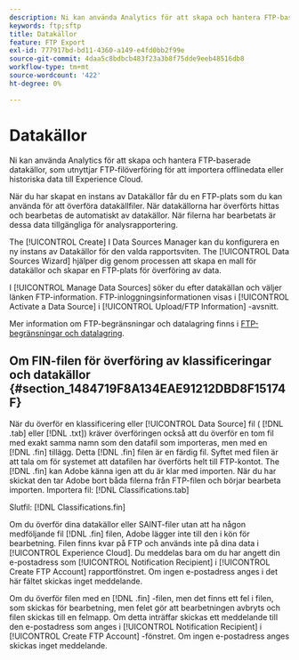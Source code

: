 ```yaml
---
description: Ni kan använda Analytics för att skapa och hantera FTP-baserade datakällor, som utnyttjar FTP-filöverföring för att importera offlinedata eller historiska data till Experience Cloud.
keywords: ftp;sftp
title: Datakällor
feature: FTP Export
exl-id: 777917bd-bd11-4360-a149-e4fd0bb2f99e
source-git-commit: 4daa5c8bdbcb483f23a3b8f75dde9eeb48516db8
workflow-type: tm+mt
source-wordcount: '422'
ht-degree: 0%

---
```


# Datakällor

Ni kan använda Analytics för att skapa och hantera FTP-baserade datakällor, som utnyttjar FTP-filöverföring för att importera offlinedata eller historiska data till Experience Cloud.

När du har skapat en instans av Datakällor får du en FTP-plats som du kan använda för att överföra datakällfiler. När datakällorna har överförts hittas och bearbetas de automatiskt av datakällor. När filerna har bearbetats är dessa data tillgängliga för analysrapportering.

The [!UICONTROL Create] I Data Sources Manager kan du konfigurera en ny instans av Datakällor för den valda rapportsviten. The [!UICONTROL Data Sources Wizard] hjälper dig genom processen att skapa en mall för datakällor och skapar en FTP-plats för överföring av data.

I [!UICONTROL Manage Data Sources] söker du efter datakällan och väljer länken FTP-information. FTP-inloggningsinformationen visas i [!UICONTROL Activate a Data Source] i [!UICONTROL Upload/FTP Information] -avsnitt.

Mer information om FTP-begränsningar och datalagring finns i [FTP-begränsningar och datalagring](/help/export/ftp-and-sftp/ftp-limits.md).

## Om FIN-filen för överföring av klassificeringar och datakällor {#section_1484719F8A134EAE91212DBD8F15174F}

När du överför en klassificering eller [!UICONTROL Data Source] fil ( [!DNL .tab] eller [!DNL .txt]) kräver överföringen också att du överför en tom fil med exakt samma namn som den datafil som importeras, men med en [!DNL .fin] tillägg. Detta [!DNL .fin] filen är en färdig fil. Syftet med filen är att tala om för systemet att datafilen har överförts helt till FTP-kontot. The [!DNL .fin] kan Adobe känna igen att du är klar med importen. När du har skickat den tar Adobe bort båda filerna från FTP-filen och börjar bearbeta importen.
Importera fil: [!DNL Classifications.tab]

Slutfil: [!DNL Classifications.fin]

Om du överför dina datakällor eller SAINT-filer utan att ha någon medföljande fil [!DNL .fin] filen, Adobe lägger inte till den i kön för bearbetning. Filen finns kvar på FTP och används inte på dina data i [!UICONTROL Experience Cloud]. Du meddelas bara om du har angett din e-postadress som [!UICONTROL Notification Recipient] i [!UICONTROL Create FTP Account] rapportfönstret. Om ingen e-postadress anges i det här fältet skickas inget meddelande.

Om du överför filen med en [!DNL .fin] -filen, men det finns ett fel i filen, som skickas för bearbetning, men felet gör att bearbetningen avbryts och filen skickas till en felmapp. Om detta inträffar skickas ett meddelande till den e-postadress som anges i [!UICONTROL Notification Recipient] i [!UICONTROL Create FTP Account] -fönstret. Om ingen e-postadress anges skickas inget meddelande.
